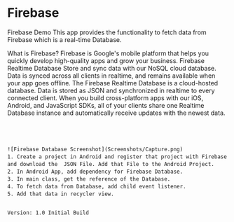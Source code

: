 # Firebase
Firebase Demo
This app provides the functionality to fetch data from Firebase which  is a real-time Database. 

What is Firebase?
Firebase is Google's mobile platform that helps you quickly develop high-quality apps and grow your business. 
Firebase Realtime Database
Store and sync data with our NoSQL cloud database. Data is synced across all clients in realtime, and remains available when your app goes offline.
The Firebase Realtime Database is a cloud-hosted database. Data is stored as JSON and synchronized in realtime to every connected client. When you build cross-platform apps with our iOS, Android, and JavaScript SDKs, all of your clients share one Realtime Database instance and automatically receive updates with the newest data.

<code snippet>
	
<Screenshot>
![Firebase Database Screenshot](Screenshots/Capture.png)
1. Create a project in Android and register that project with Firebase and download the  JSON File. Add that File to the Android Project.
2. In Android App, add dependency for Firebase Database.
3. In main class, get the reference of the Database.
4. To fetch data from Database, add child event listener.
5. Add that data in recycler view.



Version: 1.0
Initial Build

